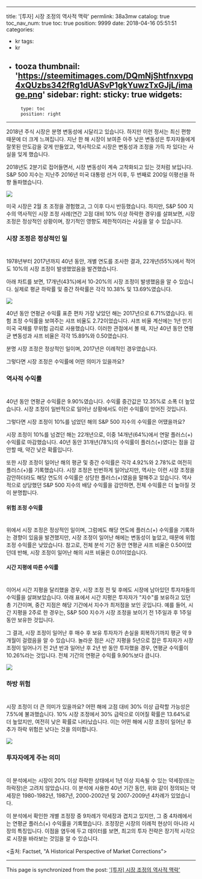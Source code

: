 
---
title: '[투자]  시장 조정의 역사적 맥락'
permlink: 38a3mw
catalog: true
toc_nav_num: true
toc: true
position: 9999
date: 2018-04-16 05:51:51
categories:
- kr
tags:
- kr
- tooza
thumbnail: 'https://steemitimages.com/DQmNjShtfnxvpq4xQUzbs342fRg1dUASvP1gkYuwzTxGJjL/image.png'
sidebar:
    right:
        sticky: true
widgets:
    -
        type: toc
        position: right
---


2018년 주식 시장은 분명 변동성에 시달리고 있습니다. 하지만 이런 정서는 최신 편향 때문에 더 크게 느껴집니다. 지난 한 해 시장이 보여준 아주 낮은 변동성은 투자자들에게 잘못된 안도감을 갖게 만들었고, 역사적으로 시장은 변동성과 조정을 가득 차 있다는 사실을 잊게 했습니다. 
  
2018년도 2분기로 접어들면서, 시장 변동성이 계속 고착화되고 있는 것처럼 보입니다. S&P 500 지수는 지난주 2016년 미국 대통령 선거 이후, 두 번째로 200일 이평선을 하향 돌파했습니다. 

![](https://steemitimages.com/DQmNjShtfnxvpq4xQUzbs342fRg1dUASvP1gkYuwzTxGJjL/image.png)

미국 시장은 2월 초 조정을 경험했고, 그 이후 다시 반등했습니다. 하지만, S&P 500 지수의 역사적인 시장 조정 사례(연간 고점 대비 10% 이상 하락한 경우)를 살펴보면, 시장 조정은 정상적인 상황이며, 장기적인 영향도 제한적이라는 사실을 알 수 있습니다. 
  
### 시장 조정은 정상적인 일
#  
1978년부터 2017년까지 40년 동안, 개별 연도를 조사한 결과, 22개년(55%)에서 적어도 10%의 시장 조정이 발생했었음을 발견했습니다.
  
아래 차트를 보면, 17개년(43%)에서 10-20%의 시장 조정이 발생했음을 알 수 있습니다. 실제로 평균 하락률 및 중간 하락률은 각각 10.38% 및 13.69%였습니다.
 
![](https://steemitimages.com/DQmRgeSrzpBaJ4XubminwsYPXy2tLKTEjQtq75gUZoU49oY/image.png)

40년 동안 연평균 수익률 표준 편차 가장 낮았던 해는 2017년으로 6.71%였습니다. 위험 조정 수익률을 보여주는 샤프 비율도 2.72이었습니다. 샤프 비율 계산에는 1년 만기 미국 국채를 무위험 금리로 사용했습니다. 이러한 관점에서 볼 때, 지난 40년 동안 연평균 변동성과 샤프 비율은 각각 15.89%와 0.50였습니다.
  
분명 시장 조정은 정상적인 일이며, 2017년은 이례적인 경우였습니다. 
  
그렇다면 시장 조정은 수익률에 어떤 의미가 있을까요?
  
### 역사적 수익률
#  
40년 동안 연평균 수익률은 9.90%였습니다. 수익률 중간값은 12.35%로 소폭 더 높았습니다. 시장 조정이 일반적으로 일어난 상황에서도 이런 수익률이 얻어진 것입니다. 

그렇다면 시장 조정이 10%를 넘었던 해의 S&P 500 지수의 수익률은 어땠을까요?
  
시장 조정이 10%를 넘겼던 해는 22개년으로, 이중 14개년(64%)에서 연말 플러스(+) 수익률로 마감했습니다. 40년 동안 31개년(78%)의 수익률이 플러스(+)였다는 점을 감안할 때, 약간 낮은 확률입니다. 
  
또한 시장 조정이 일어난 해의 평균 및 중간 수익률은 각각 4.92%와 2.78%로 여전히 플러스(+)를 기록했습니다. 시장 조정은 빈번하게 일어났지만, 역사는 이런 시장 조정을 감안하더라도 해당 연도의 수익률은 상당한 플러스(+)였음을 말해주고 있습니다. 역사적으로 상당했던 S&P 500 지수의 배당 수익률을 감안하면, 전체 수익률은 더 높아질 것이 분명합니다. 
  
#### 위험 조정 수익률
#  
위에서 시장 조정은 정상적인 일이며, 그럼에도 해당 연도에 플러스(+) 수익률을 기록하는 경향이 있음을 발견했지만, 시장 조정이 일어난 해에는 변동성이 높았고, 때문에 위험 조정 수익률은 낮았습니다. 참고로, 전체 분석 기간 동안 연평균 샤프 비율은 0.50이었던데 반해, 시장 조정이 일어난 해의 샤프 비율은 0.01이었습니다.
  
#### 시간 지평에 따른 수익률
#  
이어서 시간 지평을 달리했을 경우, 시장 조정 전 및 후에도 시장에 남아있던 투자자들의 수익률을 살펴보았습니다. 아래 표에서 시간 지평은 투자자가 "지수"를 보유하고 있던 총 기간이며, 중간 지점은 해당 기간에서 지수가 최저점을 보인 곳입니다. 예를 들어, 시간 지평을 2주로 한 경우는, S&P 500 지수가 시장 조정을 보이기 전 1주일과 후 1주일 동안 보유한 것입니다.
  
그 결과, 시장 조정이 일어난 후 매수 후 보유 투자자가 손실을 회복하기까지 평균 약 9개월이 걸렸음을 알 수 있습니다. 놀라운 점은 시간 지평을 5년으로 잡은 투자자가 시장 조정이 일어나기 전 2년 반과 일어난 후 2년 반 동안 투자했을 경우, 연평균 수익률이 10.26%라는 것입니다. 전체 기간의 연평균 수익률 9.90%보다 큽니다. 

![](https://steemitimages.com/DQmewtufwQALb8aiRSpe74iiQtctHPtdzPrs6rxXeUm1Vnc/image.png)

### 하방 위험
#  
시장 조정이 더 큰 의미가 있을까요? 어떤 해에 고점 대비 30% 이상 급락할 가능성은 7.5%에 불과했습니다. 10% 시장 조정에서 30% 급락으로 이어질 확률은 13.64%로 더 높았지만, 여전히 낮은 확률로 나타났습니다. 이는 어떤 해에 시장 조정이 일어난 후 추가 하락 위험은 낮다는 것을 의미합니다.

![](https://steemitimages.com/DQmWu858sAL9F6cUEUyzdJRKAkRAsKBxHqPb86LheiLMejq/image.png)

### 투자자에게 주는 의미
#  
이 분석에서는 시장이 20% 이상 하락한 상태에서 1년 이상 지속될 수 있는 약세장(또는 하락장)은 고려치 않았습니다. 이 분석에 사용한 40년 기간 동안, 위와 같이 정의되는 약세장은 1980-1982년, 1987년, 2000-2002년 및 2007-2009년 4차례가 있었습니다.
  
이 분석에서 확인한 개별 조정장 중 9차례가 약세장과 겹치고 있지만, 그 중 4차례에서는 연평균 플러스(+) 수익률을 기록했습니다. 조정장은 시장의 이례적 현상이 아니라 시장의 특징입니다. 이점을 염두에 두고 데이터를 보면, 최고의 투자 전략은 장기적 시각으로 시장을 바라보는 것임을 알 수 있습니다. 
  
<출처: Factset, "A Historical Perspective of Market Corrections">

- - -

This page is synchronized from the post: ['[투자]  시장 조정의 역사적 맥락'](https://steemit.com/@pius.pius/38a3mw)
